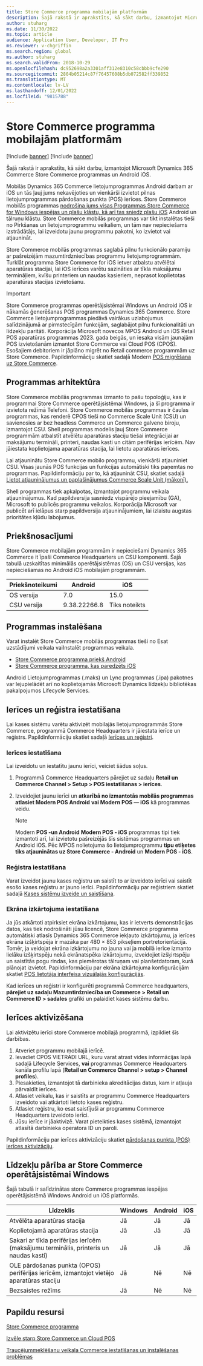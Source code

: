 ```yaml
---
title: Store Commerce programma mobilajām platformām
description: Šajā rakstā ir aprakstīts, kā sākt darbu, izmantojot Microsoft Dynamics 365 Commerce programmu Store Commerce for un Android iOS.
author: stuharg
ms.date: 11/30/2022
ms.topic: article
audience: Application User, Developer, IT Pro
ms.reviewer: v-chgriffin
ms.search.region: global
ms.author: stuharg
ms.search.validFrom: 2018-10-29
ms.openlocfilehash: dc952698a2a3301aff312e8310c58cbbb9cfe290
ms.sourcegitcommit: 2804b05214c87f76457608b5db072582ff339852
ms.translationtype: MT
ms.contentlocale: lv-LV
ms.lasthandoff: 12/01/2022
ms.locfileid: "9815788"
---
```

# <a name="store-commerce-app-for-mobile-platforms"></a>Store Commerce programma mobilajām platformām

[!include [banner](../includes/banner.md)]
[!include [banner](../includes/preview-banner.md)]

Šajā rakstā ir aprakstīts, kā sākt darbu, izmantojot Microsoft Dynamics 365 Commerce Store Commerce programmas un Android iOS.

Mobilās Dynamics 365 Commerce lietojumprogrammas Android darbam ar iOS un tās ļauj jums nekavējoties un vienkārši izvietot pilnas lietojumprogrammas pārdošanas punkta (POS) ierīces. Store Commerce mobilās programmas [nodrošina jums visas Programmas Store Commerce for Windows iespējas un plašu klāstu, kā arī tas sniedz plašu iOS](store-commerce.md) Android  un tālruņu klāstu. Store Commerce mobilās programmas var tikt instalētas tieši no Pirkšanas un lietojumprogrammu veikaliem, un tām nav nepieciešams izstrādātājs, lai izveidotu jaunu programmu pakotni, ko izvietot vai atjaunināt. 

Store Commerce mobilās programmas saglabā pilnu funkcionālo paramiju ar pašreizējām mazumtirdzniecības programmu lietojumprogrammām. Turklāt programma Store Commerce for iOS ietver atbalstu atvēlētai aparatūras stacijai, lai iOS ierīces varētu sazināties ar tīkla maksājumu termināļiem, kvīšu printeriem un naudas kasieriem, neprasot koplietotas aparatūras stacijas izvietošanu. 

> [!IMPORTANT]
> Store Commerce programmas operētājsistēmai Windows un Android  iOS ir nākamās ģenerēšanas POS programmas Dynamics 365 Commerce. Store Commerce lietojumprogrammas piedāvā vairākus uzlabojumus salīdzinājumā ar pirmstecīgām funkcijām, saglabājot pilnu funkcionalitāti un līdzekļu paritāti. Korporācija Microsoft novecos MPOS Android un iOS Retail POS aparatūras programmas 2023. gada beigās, un iesaka visām jaunajām POS izvietošanām izmantot Store Commerce vai Cloud POS (CPOS). Esošajiem debitoriem ir jāplāno migrēt no Retail commerce programmām uz Store Commerce. Papildinformāciju skatiet sadaļā Modern [POS migrēšana uz Store Commerce](pos-extension/migrate-mpos-store-commerce.md). 

## <a name="app-architecture"></a>Programmas arhitektūra

Store Commerce mobilās programmas izmanto to pašu topoloģiju, kas ir programmai Store Commerce operētājsistēmai Windows, ja šī programma ir izvietota režīmā Telefoni. Store Commerce mobilās programmas ir čaulas programmas, kas renderē CPOS tieši no Commerce Scale Unit (CSU) un savienosies ar bez headless Commerce un Commerce galveno biroju, izmantojot CSU. Shell programmas modelis ļauj Store Commerce programmām atbalstīt atvēlētu aparatūras staciju tiešai integrācijai ar maksājumu termināli, printeri, naudas kasti un citām perifērijas ierīcēm. Nav jāiestata koplietojama aparatūras stacija, lai lietotu aparatūras ierīces. 

Lai atjauninātu Store Commerce mobilo programmu, vienkārši atjauniniet CSU. Visas jaunās POS funkcijas un funkcijas automātiski tiks paņemtas no programmas. Papildinformāciju par to, kā atjaunināt CSU, skatiet sadaļā [Lietot atjauninājumus un paplašinājumus Commerce Scale Unit (mākonī).](../../fin-ops-core/dev-itpro/deployment/update-retail-channel.md)

Shell programmas tiek apkalpotas, izmantojot programmu veikala atjauninājumus. Kad papildversija sasniedz vispārējo pieejamību (GA), Microsoft to publicēs programmu veikalos. Korporācija Microsoft var publicēt arī ielāpus starp papildversija atjauninājumiem, lai izlaistu augstas prioritātes kļūdu labojumus.

## <a name="prerequisites"></a>Priekšnosacījumi

Store Commerce mobilajām programmām ir nepieciešami Dynamics 365 Commerce it īpaši Commerce Headquarters un CSU komponenti. Šajā tabulā uzskaitītas minimālās operētājsistēmas (OS) un CSU versijas, kas nepieciešamas no Android iOS mobilajām programmām. 

| Priekšnoteikumi | Android      | iOS  |
| ------------ | ------------ | ---- |
| OS versija   | 7.0          | 15.0 |
| CSU versija  | 9.38.22266.8 | Tiks noteikts  |

## <a name="install-the-app"></a>Programmas instalēšana

Varat instalēt Store Commerce mobilās programmas tieši no Esat uzstādījumi veikala vaiInstalēt programmas veikala. 

- [Store Commerce programma priekš Android](https://aka.ms/storecommerceandroid)
- [Store Commerce programma, kas paredzēts iOS](https://aka.ms/storecommerceios)

 Android Lietojumprogrammas (.maks) un Lync programmas (.ipa) pakotnes var lejupielādēt arī no koplietojamās Microsoft Dynamics līdzekļu bibliotēkas pakalpojumos Lifecycle Services. 

## <a name="device-and-register-setup"></a>Ierīces un reģistra iestatīšana

Lai kases sistēmu varētu aktivizēt mobilajās lietojumprogrammās Store Commerce, programmā Commerce Headquarters ir jāiestata ierīce un reģistrs. Papildinformāciju skatiet sadaļā [Ierīces un reģistri](../implementation-considerations-devices.md). 

### <a name="device-setup"></a>Ierīces iestatīšana

Lai izveidotu un iestatītu jaunu ierīci, veiciet šādus soļus.

1. Programmā Commerce Headquarters pārejiet uz sadaļu **Retail un Commerce Channel \> Setup \> POS iestatīšanas \> ierīces**. 
1. Izveidojiet jaunu ierīci un **atkarībā no izmantotās mobilās programmas atlasiet Modern POS Android**  **vai Modern POS — iOS** kā programmas veidu. 

    > [!NOTE] 
    > Modern **POS -un Android**  **Modern POS - iOS** programmas tipi tiek izmantoti arī, lai izvietotu pašreizējās šīs sistēmas programmas un Android iOS. Pēc MPOS nolietojuma šo lietojumprogrammu **tipu etiķetes tiks atjauninātas uz Store Commerce - Android**  un **Modern POS - iOS**. 

### <a name="register-setup"></a>Reģistra iestatīšana

Varat izveidot jaunu kases reģistru un saistīt to ar izveidoto ierīci vai saistīt esošo kases reģistru ar jauno ierīci. Papildinformāciju par reģistriem skatiet sadaļā [Kases sistēmu izveide un saistīšana](../tasks/create-associate-registers.md).

### <a name="screen-layout-setup"></a>Ekrāna izkārtojuma iestatīšana

Ja jūs atkārtoti atpirksiet ekrāna izkārtojumu, kas ir ietverts demonstrācijas datos, kas tiek nodrošināti jūsu licencē, Store Commerce programma automātiski atlasīs Dynamics 365 Commerce iekļauto izkārtojumu, ja ierīces ekrāna izšķirtspēja ir mazāka par 480 &times; 853 pikseļiem portretorientācijā. Tomēr, ja veidojat ekrāna izkārtojumu no jauna vai ja mobilā ierīce izmanto lielāku izšķirtspēju nekā ekrānatspēka izkārtojumu, izveidojiet izšķirtspēju un saistītās pogu rindas, kas piemērotas tālruņam vai planšetdatoram, kurā plānojat izvietot. Papildinformāciju par ekrāna izkārtojuma konfigurācijām skatiet [POS lietotāja interfeisa vizuālajās konfigurācijās](../pos-screen-layouts.md). 

Kad ierīces un reģistri ir konfigurēti programmā Commerce headquarters, **pārejiet uz sadaļu Mazumtirdzniecība un Commerce \> Retail un Commerce ID \> sadales** grafiki un palaidiet kases sistēmu darbu.

## <a name="activate-a-device"></a>Ierīces aktivizēšana

Lai aktivizētu ierīci store Commerce mobilajā programmā, izpildiet šīs darbības.

1. Atveriet programmu mobilajā ierīcē.
1. Ievadiet CPOS VIETRĀDI URL, kuru varat atrast vides informācijas lapā sadaļā Lifecycle Services, **vai** programmas Commerce Headquarters kanāla profilu lapā (**Retail un Commerce Channel \> setup \> Channel profiles**).
1. Piesakieties, izmantojot tā darbinieka akreditācijas datus, kam ir atļauja pārvaldīt ierīces.
1. Atlasiet veikalu, kas ir saistīts ar programmu Commerce Headquarters izveidoto vai atkārtoti lietoto kases reģistru.
1. Atlasiet reģistru, ko esat saistījuši ar programmu Commerce Headquarters izveidoto ierīci.
1. Jūsu ierīce ir jāaktivizē. Varat pieteikties kases sistēmā, izmantojot atlasītā darbinieka operatora ID un paroli. 

Papildinformāciju par ierīces aktivizāciju skatiet [pārdošanas punkta (POS) ierīces aktivizāciju](retail-device-activation.md#activate-a-modern-pos-or-cloud-pos-device-by-using-guided-activation).

## <a name="feature-parity-with-store-commerce-for-windows"></a>Līdzekļu pārība ar Store Commerce operētājsistēmai Windows

Šajā tabulā ir salīdzinātas store Commerce programmas iespējas operētājsistēmā Windows Android un iOS platformās.

| Līdzeklis                                                                               | Windows | Android | iOS |
| ------------------------------------------------------------------------------------- | ------- | ------- | --- |
| Atvēlēta aparatūras stacija                                                            | Jā     | Jā     | Jā |
| Koplietojamā aparatūras stacija                                                               | Jā     | Jā     | Jā |
| Sakari ar tīkla perifērijas ierīcēm (maksājumu terminālis, printeris un naudas kasti) | Jā     | Jā     | Jā |
| OLE pārdošanas punkta (OPOS) perifērijas ierīcēm, izmantojot vietējo aparatūras staciju             | Jā     | Nē      | Nē  |
| Bezsaistes režīms                                                                          | Jā     | Nē      | Nē  |

## <a name="additional-resources"></a>Papildu resursi

[Store Commerce programma](store-commerce.md)

[Izvēle starp Store Commerce un Cloud POS](../mpos-or-cpos.md)

[Traucējummeklēšanu veikala Commerce iestatīšanas un instalēšanas problēmas](../troubleshoot/store-commerce-setup-installation.md)
